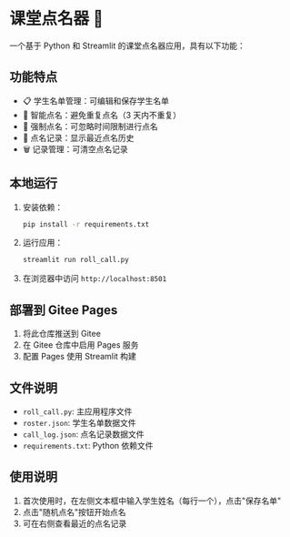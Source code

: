 # 课堂点名器 🎯

一个基于 Python 和 Streamlit 的课堂点名器应用，具有以下功能：

## 功能特点

- 📋 学生名单管理：可编辑和保存学生名单
- 🎲 智能点名：避免重复点名（3 天内不重复）
- 💪 强制点名：可忽略时间限制进行点名
- 📝 点名记录：显示最近点名历史
- 🗑️ 记录管理：可清空点名记录

## 本地运行

1. 安装依赖：

   ```bash
   pip install -r requirements.txt
   ```

2. 运行应用：

   ```bash
   streamlit run roll_call.py
   ```

3. 在浏览器中访问 `http://localhost:8501`

## 部署到 Gitee Pages

1. 将此仓库推送到 Gitee
2. 在 Gitee 仓库中启用 Pages 服务
3. 配置 Pages 使用 Streamlit 构建

## 文件说明

- `roll_call.py`: 主应用程序文件
- `roster.json`: 学生名单数据文件
- `call_log.json`: 点名记录数据文件
- `requirements.txt`: Python 依赖文件

## 使用说明

1. 首次使用时，在左侧文本框中输入学生姓名（每行一个），点击"保存名单"
2. 点击"随机点名"按钮开始点名
3. 可在右侧查看最近的点名记录
